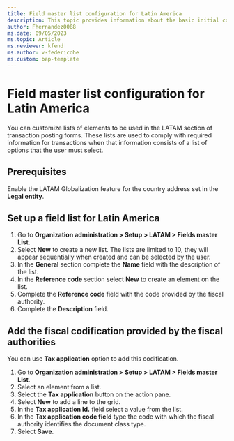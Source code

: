 ```yaml
---
title: Field master list configuration for Latin America
description: This topic provides information about the basic initial configurations for a Chilean company. 
author: Fhernandez0088
ms.date: 09/05/2023
ms.topic: Article
ms.reviewer: kfend
ms.author: v-federicohe
ms.custom: bap-template
---
```

# Field master list configuration for Latin America
You can customize lists of elements to be used in the LATAM section of transaction posting forms. These lists are used to comply with required information for transactions when that information consists of a list of options that the user must select.

## Prerequisites
Enable the LATAM Globalization feature for the country address set in the **Legal entity**.

## Set up a field list for Latin America
1. Go to **Organization administration > Setup > LATAM > Fields master List**.
2. Select **New** to create a new list. The lists are limited to 10, they will appear sequentially when created and can be selected by the user.
3. In the **General** section complete the **Name** field with the description of the list.
4. In the **Reference code** section select **New** to create an element on the list.
5. Complete the **Reference code** field with the code provided by the fiscal authority.
6. Complete the **Description** field.

## Add the fiscal codification provided by the fiscal authorities
You can use **Tax application** option to add this codification.
1. Go to **Organization administration > Setup > LATAM > Fields master List**.
2. Select an element from a list.
3. Select the **Tax application** button on the action pane.
4. Select **New** to add a line to the grid.
5. In the **Tax application Id.** field select a value from the list.
6. In the **Tax application code field** type the code with which the fiscal authority identifies the document class type.
7. Select **Save**.
